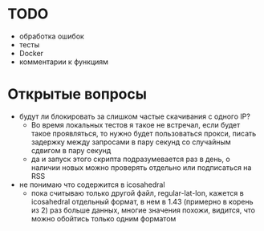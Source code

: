 # TODO
- обработка ошибок
- тесты
- Docker
- комментарии к функциям

# Открытые вопросы
- будут ли блокировать за слишком частые скачивания с одного IP?
  - Во время локальных тестов я такое не встречал, если будет такое проявляться, то нужно будет пользоваться прокси,
писать задержку между запросами в пару секунд со случайным сдвигом в пару секунд
  - да и запуск этого скрипта подразумевается раз в день, о наличии новых можно проверять отдельно или подписаться на
RSS
- не понимаю что содержится в icosahedral
  - пока считываю только другой файл, regular-lat-lon, кажется в icosahedral отдельный формат, в нем в 1.43 
(примерно в корень из 2) раз больше данных, многие значения похожи, видится, что можно обойтись только одним форматом